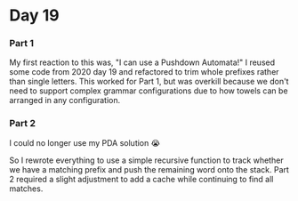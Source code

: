 # Day 19

### Part 1

My first reaction to this was, "I can use a Pushdown Automata!" I reused some code from 2020 day 19 and refactored to trim whole prefixes rather than single letters. This worked for Part 1, but was overkill because we don't need to support complex grammar configurations due to how towels can be arranged in any configuration.

### Part 2

I could no longer use my PDA solution 😭

So I rewrote everything to use a simple recursive function to track whether we have a matching prefix and push the remaining word onto the stack. Part 2 required a slight adjustment to add a cache while continuing to find all matches.
